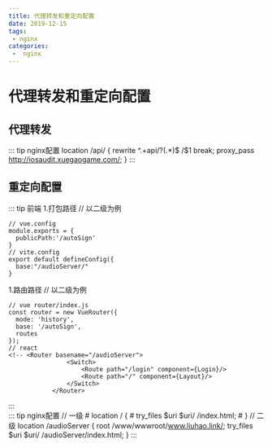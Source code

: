 ```yaml
---
title: 代理转发和重定向配置
date: 2019-12-15
tags:
 - nginx
categories:
 -  nginx
---
```

# 代理转发和重定向配置
## 代理转发
::: tip nginx配置
  	location /api/ {
        	rewrite  ^.+api/?(.*)$ /$1 break;
            proxy_pass  http://iosaudit.xuegaogame.com/; 
        }
:::
## 重定向配置
::: tip 前端
1.打包路径  // 以二级为例  
```
// vue.config  
module.exports = {  
  publicPath:'/autoSign'  
} 
// vite.config  
export default defineConfig({  
  base:"/audioServer/"  
} 
```
1.路由路径 // 以二级为例  
``` 
// vue router/index.js 
const router = new VueRouter({  
  mode: 'history',  
  base: '/autoSign',  
  routes  
});  
// react 
<!-- <Router basename="/audioServer">  
                <Switch>  
                    <Route path="/login" component={Login}/>  
                    <Route path="/" component={Layout}/>  
                </Switch>  
            </Router>  
``` 
:::  
::: tip nginx配置
    // 一级
    # location / {
    # try_files $uri $uri/ /index.html;
    # }
    // 二级
    location /audioServer {
    root /www/wwwroot/www.liuhao.link/;
    try_files $uri   $uri/  /audioServer/index.html; 
      }
:::
